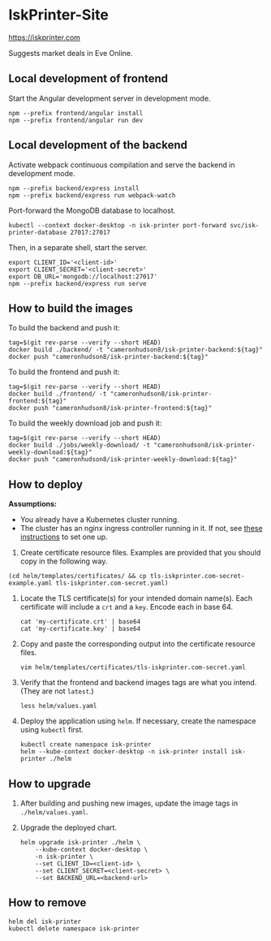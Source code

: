 # IskPrinter-Site
https://iskprinter.com

Suggests market deals in Eve Online.

## Local development of frontend

Start the Angular development server in development mode.
```
npm --prefix frontend/angular install
npm --prefix frontend/angular run dev
```

## Local development of the backend

Activate webpack continuous compilation and serve the backend in development mode.
```
npm --prefix backend/express install
npm --prefix backend/express run webpack-watch
```

Port-forward the MongoDB database to localhost.
```
kubectl --context docker-desktop -n isk-printer port-forward svc/isk-printer-database 27017:27017
```

Then, in a separate shell, start the server.
```
export CLIENT_ID='<client-id>'
export CLIENT_SECRET='<client-secret>'
export DB_URL='mongodb://localhost:27017'
npm --prefix backend/express run serve
```

## How to build the images

To build the backend and push it:
```
tag=$(git rev-parse --verify --short HEAD)
docker build ./backend/ -t "cameronhudson8/isk-printer-backend:${tag}"
docker push "cameronhudson8/isk-printer-backend:${tag}"
```

To build the frontend and push it:
```
tag=$(git rev-parse --verify --short HEAD)
docker build ./frontend/ -t "cameronhudson8/isk-printer-frontend:${tag}"
docker push "cameronhudson8/isk-printer-frontend:${tag}"
```

To build the weekly download job and push it:
```
tag=$(git rev-parse --verify --short HEAD)
docker build ./jobs/weekly-download/ -t "cameronhudson8/isk-printer-weekly-download:${tag}"
docker push "cameronhudson8/isk-printer-weekly-download:${tag}"
```

## How to deploy

**Assumptions:**
* You already have a Kubernetes cluster running.
* The cluster has an nginx ingress controller running in it. If not, see [these instructions](https://cloud.google.com/community/tutorials/nginx-ingress-gke) to set one up.

1. Create certificate resource files. Examples are provided that you should copy in the following way.
```
(cd helm/templates/certificates/ && cp tls-iskprinter.com-secret-example.yaml tls-iskprinter.com-secret.yaml)
```

1. Locate the TLS certificate(s) for your intended domain name(s). Each certificate will include a `crt` and a `key`. Encode each in base 64.
    ```
    cat 'my-certificate.crt' | base64
    cat 'my-certificate.key' | base64
    ```
    
1. Copy and paste the corresponding output into the certificate resource files.
    ```
    vim helm/templates/certificates/tls-iskprinter.com-secret.yaml
    ```

1. Verify that the frontend and backend images tags are what you intend. (They are not `latest`.)
    ```
    less helm/values.yaml
    ```

1. Deploy the application using `helm`. If necessary, create the namespace using `kubectl` first.
    ```
    kubectl create namespace isk-printer
    helm --kube-context docker-desktop -n isk-printer install isk-printer ./helm
    ```

## How to upgrade

1. After building and pushing new images, update the image tags in `./helm/values.yaml`.

1. Upgrade the deployed chart.
    ```
    helm upgrade isk-printer ./helm \
        --kube-context docker-desktop \
        -n isk-printer \
        --set CLIENT_ID=<client-id> \
        --set CLIENT_SECRET=<client-secret> \
        --set BACKEND_URL=<backend-url>
    ```

## How to remove

```
helm del isk-printer
kubectl delete namespace isk-printer
```
